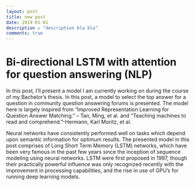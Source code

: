 ```yaml
---
layout: post
title: new post
date: 2019-01-01
description : "description bla bla"
comments: true
---
```


# Bi-directional LSTM with attention for question answering (NLP)

In this post, I’ll present a model I am currently working on during the course of my Bachelor’s thesis. In this post, a model to select the top answer for a question in community question answering forums is presented. The model here is largely inspired from “Improved Representation Learning for Question Answer Matching.” – Tan, Ming, et al.  and “Teaching machines to read and comprehend.”-Hermann, Karl Moritz, et al.

Neural networks have consistently performed well on tasks which depend upon semantic information for optimum results. The presented model in this post comprises of Long Short Term Memory (LSTM) networks, which have been very famous in the past few years since the inception of sequence modeling using neural networks. LSTM were first proposed in 1997, though their practically powerful influence was only recognized recently with the improvement in processing capabilities, and the rise in use of GPU’s for running deep learning models.